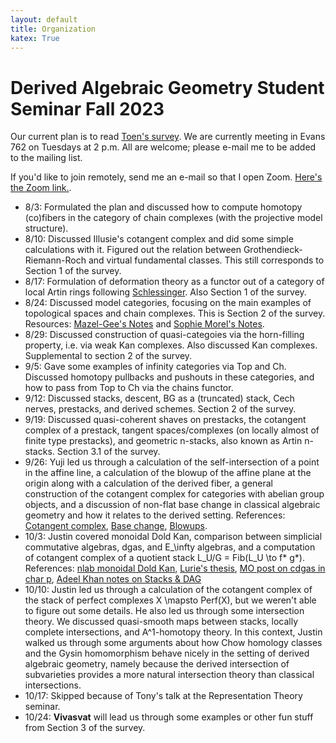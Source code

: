 ```yaml
---
layout: default
title: Organization
katex: True
---
```


# Derived Algebraic Geometry Student Seminar Fall 2023

Our current plan is to read [Toen's survey](https://arxiv.org/abs/1401.1044). We are currently meeting in Evans 762 on Tuesdays at 2 p.m. All are welcome; please e-mail me to be added to the mailing list.

If you'd like to join remotely, send me an e-mail so that I open Zoom. [Here's the Zoom link.](https://berkeley.zoom.us/j/8271009900).

* 8/3: Formulated the plan and discussed how to compute homotopy (co)fibers in the category of chain complexes (with the projective model structure).
* 8/10: Discussed Illusie's cotangent complex and did some simple calculations with it. Figured out the relation between Grothendieck-Riemann-Roch and virtual fundamental classes. This still corresponds to Section 1 of the survey.
* 8/17: Formulation of deformation theory as a functor out of a category of local Artin rings following [Schlessinger](https://www.jstor.org/stable/1994967). Also Section 1 of the survey.
* 8/24: Discussed model categories, focusing on the main examples of topological spaces and chain complexes. This is Section 2 of the survey. Resources: [Mazel-Gee's Notes](https://etale.site/teaching/s23-128/math-128-s23-lecture-notes.pdf) and [Sophie Morel's Notes](https://web.math.princeton.edu/~smorel/notes540.pdf).
* 8/29: Discussed construction of quasi-categoies via the horn-filling property, i.e. via weak Kan complexes. Also discussed Kan complexes. Supplemental to section 2 of the survey.
* 9/5: Gave some examples of infinity categories via Top and Ch. Discussed homotopy pullbacks and pushouts in these categories, and how to pass from Top to Ch via the chains functor.
* 9/12: Discussed stacks, descent, BG as a (truncated) stack, Cech nerves, prestacks, and derived schemes. Section 2 of the survey.
* 9/19: Discussed quasi-coherent shaves on prestacks, the cotangent complex of a prestack, tangent spaces/complexes (on locally almost of finite type prestacks), and geometric n-stacks, also known as Artin n-stacks. Section 3.1 of the survey.
* 9/26: Yuji led us through a calculation of the self-intersection of a point in the affine line, a calculation of the blowup of the affine plane at the origin along with a calculation of the derived fiber, a general construction of the cotangent complex for categories with abelian group objects, and a discussion of non-flat base change in classical algebraic geometry and how it relates to the derived setting. References: [Cotangent complex](https://sma.epfl.ch/~orecchia/docs/DHAG_expose_9.pdf), [Base change](https://mathoverflow.net/questions/402746/what-s-the-obstruction-to-base-change), [Blowups](https://arxiv.org/abs/1802.05702).
* 10/3: Justin covered monoidal Dold Kan, comparison between simplicial commutative algebras, dgas, and E_\infty algebras, and a computation of cotangent complex of a quotient stack  L_U/G = Fib(L_U \to f* g*). References: [nlab monoidal Dold Kan](https://ncatlab.org/nlab/show/monoidal+Dold-Kan+correspondence), [Lurie's thesis](https://dspace.mit.edu/handle/1721.1/30144), [MO post on cdgas in char p](https://mathoverflow.net/questions/23269/non-examples-of-model-structures-that-fail-for-subtle-surprising-reasons/23885#23885), [Adeel Khan notes on Stacks & DAG](https://www.preschema.com/lecture-notes/2022-stacks/stacksncts.pdf)
* 10/10: Justin led us through a calculation of the cotangent complex of the stack of perfect complexes X \mapsto Perf(X), but we weren't able to figure out some details. He also led us through some intersection theory. We discussed quasi-smooth maps between stacks, locally complete intersections, and A^1-homotopy theory. In this context, Justin walked us through some arguments about how Chow homology classes and the Gysin homomorphism behave nicely in the setting of derived algebraic geometry, namely because the derived intersection of subvarieties provides a more natural intersection theory than classical intersections.
* 10/17: Skipped because of Tony's talk at the Representation Theory seminar.
* 10/24: **Vivasvat** will lead us through some examples or other fun stuff from Section 3 of the survey.
